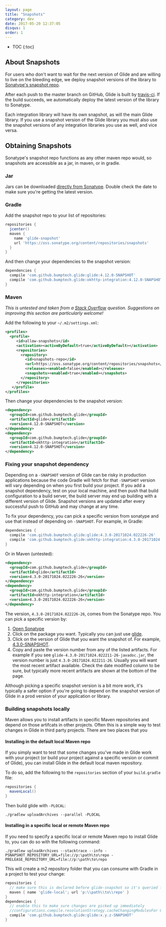 ```yaml
---
layout: page
title: "Snapshots"
category: dev
date: 2017-05-20 12:37:05
disqus: 1
order: 1
---
```

* TOC
{:toc}

## About Snapshots
For users who don't want to wait for the next version of Glide and are willing to live on the bleeding edge, we deploy snapshot versions of the library to [Sonatype's snapshot repo][2].

After each push to the master branch on GitHub, Glide is built by [travis-ci][1]. If the build succeeds, we automatically deploy the latest version of the library to Sonatype.

Each integration library will have its own snapshot, as will the main Glide library. If you use a snapshot version of the Glide library you must also use the snapshot versions of any integration libraries you use as well, and vice versa.

## Obtaining Snapshots
Sonatype's snapshot repo functions as any other maven repo would, so snapshots are accessible as a jar, in maven, or in gradle.

### Jar
Jars can be downloaded [directly from Sonatype][3]. Double check the date to make sure you're getting the latest version.

### Gradle

Add the snapshot repo to your list of repositories:

```gradle
repositories {
  jcenter()
  maven {
    name 'glide-snapshot'
    url 'https://oss.sonatype.org/content/repositories/snapshots'
  }
}
```

And then change your dependencies to the snapshot version:

```gradle
dependencies {
  compile 'com.github.bumptech.glide:glide:4.12.0-SNAPSHOT'
  compile 'com.github.bumptech.glide:okhttp-integration:4.12.0-SNAPSHOT'
}
```

### Maven
*This is untested and taken from a [Stack Overflow][4] question. Suggestions on improving this section are particularly welcome!*

Add the following to your `~/.m2/settings.xml`:

```xml
<profiles>
  <profile>
     <id>allow-snapshots</id>
     <activation><activeByDefault>true</activeByDefault></activation>
     <repositories>
       <repository>
         <id>snapshots-repo</id>
         <url>https://oss.sonatype.org/content/repositories/snapshots</url>
         <releases><enabled>false</enabled></releases>
         <snapshots><enabled>true</enabled></snapshots>
       </repository>
     </repositories>
   </profile>
</profiles>
```

Then change your dependencies to the snapshot version:

```xml
<dependency>
  <groupId>com.github.bumptech.glide</groupId>
  <artifactId>glide</artifactId>
  <version>4.12.0-SNAPSHOT</version>
</dependency>
<dependency>
  <groupId>com.github.bumptech.glide</groupId>
  <artifactId>okhttp-integration</artifactId>
  <version>4.12.0-SNAPSHOT</version>
</dependency>
```

### Fixing your snapshot dependency
Depending on a ``-SNAPSHOT`` version of Glide can be risky in production applications because the code Gradle will fetch for that ``-SNAPSHOT`` version will vary depending on when you first build your project. If you add a snapshot dependency, test on your local machine, and then push that build configuration to a build server, the build server may end up building with a different version of Glide. Snapshot versions are updated after every successful push to GitHub and may change at any time.

To fix your dependency, you can pick a specific version from sonatype and use that instead of depending on ``-SNAPSHOT``. For example, in Gradle:

```gradle
dependencies {
  compile 'com.github.bumptech.glide:glide:4.3.0-20171024.022226-26'
  compile 'com.github.bumptech.glide:okhttp-integration:4.3.0-20171024.022226-26'
}
```

Or in Maven (untested):
```xml
<dependency>
  <groupId>com.github.bumptech.glide</groupId>
  <artifactId>glide</artifactId>
  <version>4.3.0-20171024.022226-26</version>
</dependency>
<dependency>
  <groupId>com.github.bumptech.glide</groupId>
  <artifactId>okhttp-integration</artifactId>
  <version>4.3.0-20171024.022226-26</version>
</dependency>
```

The version, ``4.3.0-20171024.022226-26``, comes from the Sonatype repo. You can pick a specific version by:

1. [Open Sonatype][3]
2. Click on the package you want. Typically you can just use [glide][5].
3. Click on the version of Glide that you want the snapshot of. For example, [4.3.0-SNAPSHOT][6].
4. Copy and paste the version number from any of the listed artifacts. For example if you see ``glide-4.3.0-20171024.022211-26-javadoc.jar``, the version number is just ``4.3.0-20171024.022211-26``. Usually you will want the most recent artifact available. Check the date modified column to be sure, but typically more recent artifacts are shown at the bottom of the page.

Although picking a specific snapshot version is a bit more work, it's typically a safer option if you're going to depend on the snapshot version of Glide in a prod version of your application or library.

### Building snapshots locally
Maven allows you to install artifacts in specific Maven repositories and depend on those artifcats in other projects. Often this is a simple way to test changes in Glide in third party projects. There are two places that you 

#### Installing in the default local Maven repo
If you simply want to test that some changes you've made in Glide work with your project (or build your project against a specific version or commit of Glide), you can install Glide in the default local maven repository.

To do so, add the following to the ``repositories`` section of your ``build.gradle`` file: 

```groovy
repositories {
  mavenLocal()
}
```

Then build glide with ``-PLOCAL``:
```shell
./gradlew uploadArchives --parallel -PLOCAL
```

#### Installing in a specific local or remote Maven repo
If you  need to specify a specific local or remote Maven repo to install Glide to, you can do so with the following command:

```shell
./gradlew uploadArchives --stacktrace --info -PSNAPSHOT_REPOSITORY_URL=file://p:\path\to\repo -PRELEASE_REPOSITORY_URL=file://p:\path\to\repo
```
This will create a m2 repository folder that you can consume with Gradle in a project to test your change:
```gradle
repositories {
  // make sure this is declared before glide-snapshot so it's queried first
  maven { name 'glide-local'; url 'p:\\path\\to\\repo' }
}
dependencies {
  // enable this to make sure changes are picked up immediately
  //configurations.compile.resolutionStrategy.cacheChangingModulesFor 0, 'seconds'
  compile 'com.github.bumptech.glide:glide:x.y.z-SNAPSHOT'
}
```

[1]: https://travis-ci.org/bumptech/glide
[2]: https://oss.sonatype.org/content/repositories/snapshots/
[3]: https://oss.sonatype.org/content/repositories/snapshots/com/github/bumptech/glide/
[4]: https://stackoverflow.com/questions/7715321/how-to-download-snapshot-version-from-maven-snapshot-repository
[5]: https://oss.sonatype.org/content/repositories/snapshots/com/github/bumptech/glide/glide/
[6]: https://oss.sonatype.org/content/repositories/snapshots/com/github/bumptech/glide/glide/4.3.0-SNAPSHOT/
